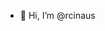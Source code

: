 - 👋 Hi, I’m @rcinaus


<!---
rcinaus/rcinaus is a ✨ special ✨ repository because its `README.md` (this file) appears on your GitHub profile.
You can click the Preview link to take a look at your changes.
--->

